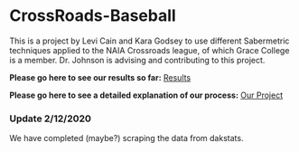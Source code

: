 # CrossRoads-Baseball

This is a project by Levi Cain and Kara Godsey to use different Sabermetric techniques applied to the NAIA Crossroads league, of which Grace College is a member.  Dr. Johnson is advising and contributing to this project.

**Please go here to see our results so far:** [Results](https://godseykj.github.io/CrossRoads-Baseball-Results/)

**Please go here to see a detailed explanation of our process:** [Our Project](https://mathatgrace.github.io/CrossRoads-Baseball/)

### Update 2/12/2020

We have completed (maybe?) scraping the data from dakstats.
